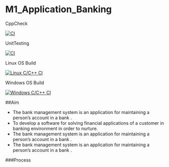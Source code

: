 # M1_Application_Banking

CppCheck


[![CI](https://github.com/SharmilaKesavan/M1_Application_Banking/actions/workflows/cppcheck.yml/badge.svg)](https://github.com/SharmilaKesavan/M1_Application_Banking/actions/workflows/cppcheck.yml)

UnitTesting


[![CI](https://github.com/SharmilaKesavan/M1_Application_Banking/actions/workflows/unit_testing.yml/badge.svg)](https://github.com/SharmilaKesavan/M1_Application_Banking/actions/workflows/unit_testing.yml)


Linux OS Build


[![Linux C/C++ CI](https://github.com/SharmilaKesavan/M1_Application_Banking/actions/workflows/Linux_c-cpp.yml/badge.svg)](https://github.com/SharmilaKesavan/M1_Application_Banking/actions/workflows/Linux_c-cpp.yml)


Windows OS Build


[![Windows C/C++ CI](https://github.com/SharmilaKesavan/M1_Application_Banking/actions/workflows/windows_c-cpp.yml/badge.svg)](https://github.com/SharmilaKesavan/M1_Application_Banking/actions/workflows/windows_c-cpp.yml)


##Aim

- The bank management system is an application for maintaining a person’s account in a bank .
- To develop a software for solving financial applications of a customer in banking environment in order to nurture.
- The bank management system is an application for maintaining a person’s account in a bank .
- The bank management system is an application for maintaining a person’s account in a bank .


###Process







